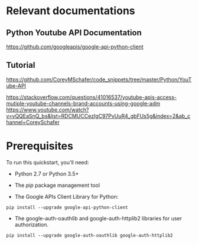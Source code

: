 # Relevant documentations #

## Python Youtube API Documentation ##
https://github.com/googleapis/google-api-python-client

## Tutorial ##
https://github.com/CoreyMSchafer/code_snippets/tree/master/Python/YouTube-API


https://stackoverflow.com/questions/41016537/youtube-apis-access-mutiple-youtube-channels-brand-accounts-using-google-adm
https://www.youtube.com/watch?v=vQQEaSnQ_bs&list=RDCMUCCezIgC97PvUuR4_gbFUs5g&index=2&ab_channel=CoreySchafer



# Prerequisites #
To run this quickstart, you'll need:

* Python 2.7 or Python 3.5+

* The _pip_ package management tool

* The Google APIs Client Library for Python:

`pip install --upgrade google-api-python-client`

* The google-auth-oauthlib and google-auth-httplib2 libraries for user authorization.

`pip install --upgrade google-auth-oauthlib google-auth-httplib2`
